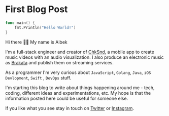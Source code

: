 # First Blog Post

```go
func main() {
    fmt.Println("Hello World!")
}
```

<p className="lead">Hi there 👋🏻 My name is Aibek</p>

I'm a full-stack engineer and creator of [ChkSnd](https://chksnd.app), a mobile app to create music
videos with an audio visualization. I also produce an electronic music
as [Brakata](https://hyperfollow.com/brakata) and publish them on streaming services.

As a programmer I'm very curious about `JavaScript`, `Golang`, `Java`, `iOS Devlopment`, `Swift`
, `DevOps` stuff.

I'm starting this blog to write about things happening around me - tech, coding, different ideas and
experimentations, etc. My hope is that the information posted here could be useful for someone else.

If you like what you see stay in touch on [Twitter](https://twitter.com/aimkatagoi)
or [Instagram](https://instagram.com/aimkatagoi).
